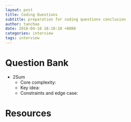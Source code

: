 ```yaml
---
layout: post
title: Coding Questions
subtitle: preparation for coding questions conclusion
author: tanchao
date: 2018-04-10 16:10:10 +0800
categories: interview
tags: interview
---
```


# Question Bank
- 2Sum
  - Core complexity:
  - Key idea:
  - Constraints and edge case:

# Resources




